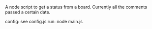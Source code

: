 A node script to get a status from a board. Currently all the comments passed a certain date.

config: see config.js
run: node main.js